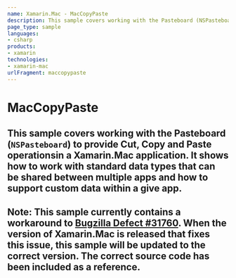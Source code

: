 ```yaml
---
name: Xamarin.Mac - MacCopyPaste
description: This sample covers working with the Pasteboard (NSPasteboard) to provide Cut, Copy and Paste operationsin a Xamarin.Mac application. It shows how...
page_type: sample
languages:
- csharp
products:
- xamarin
technologies:
- xamarin-mac
urlFragment: maccopypaste
---
```

# MacCopyPaste

## This sample covers working with the Pasteboard (`NSPasteboard`) to provide **Cut**, **Copy** and **Paste** operationsin a Xamarin.Mac application. It shows how to work with standard data types that can be shared between multiple apps and how to support custom data within a give app.
## **Note:** This sample currently contains a workaround to [Bugzilla Defect #31760](https://bugzilla.xamarin.com/show_bug.cgi?id=31760). When the version of Xamarin.Mac is  released that fixes this issue, this sample will be updated to the correct version. The correct source code has been included as a reference.